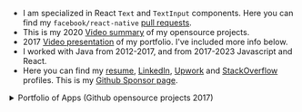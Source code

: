 - I am specialized in React `Text` and `TextInput` components. Here you can find my `facebook/react-native` [pull requests][2].
- This is my 2020 [Video summary][5] of my opensource projects.
- 2017 [Video presentation][6] of my portfolio. I've included more info below.
- I worked with Java from 2012-2017, and from 2017-2023 Javascript and React.
- Here you can find my [resume][3], [LinkedIn][4], [Upwork][8] and [StackOverflow][7] profiles. This is my [Github Sponsor page](https://github.com/sponsors/fabriziobertoglio1987).
  
<details><summary>Portfolio of Apps (Github opensource projects 2017)</summary>
<p>

### SurfCheck

Surf Forecasting Mobile [Iphone](https://github.com/fabriziobertoglio1987/surfnative), [Android](https://github.com/fabriziobertoglio1987/surfnative) and [WebApp](https://surfforecast.xyz/) built with Ruby on Rails and React-Native. The [api documentation](https://documenter.getpostman.com/view/6379421/SVfH1CeA) is published on postman.

<details><summary>CLICK TO OPEN VIDEO</summary>
<p>

<video src="https://github.com/fabriziobertoglio1987/fabriziobertoglio1987/assets/24992535/42e687b7-4f02-4dfb-bb3d-7288e1d7e93b" width="350" />     

</p>
</details>

### SprachSpiel

Language Game helping students to practice german skills through an in game live chat built with [ActionCable](https://guides.rubyonrails.org/action_cable_overview.html). Available for Desktop, Mobile and Tablet. [Android Native Mobile App](https://github.com/fabriziobertoglio1987/sprachspiel-android) available for download built with turbolinks-android and Ruby on Rails Website


<details><summary>CLICK TO OPEN VIDEO</summary>
<p>

<video src="https://github.com/fabriziobertoglio1987/fabriziobertoglio1987/assets/24992535/5ebea0a6-c8d8-43d1-a8a1-7133adee9cbc" width="350" /> 

</p>
</details>

### GrowStartups

Startups can use the app to distribute fliers in different cities around the world. Available for Desktop, Mobile and Tablet, possible launch to the App Stores in the future ([project](https://github.com/fabriziobertoglio1987/freeAdsWorldwide)).

<details><summary>CLICK TO OPEN VIDEO</summary>
<p>

<video src="https://github.com/fabriziobertoglio1987/fabriziobertoglio1987/assets/24992535/c8b60c77-6095-43a9-85fa-883776f791a2" width="350" />   


</p>
</details>

### BarteringApps**

Github Page [here](https://github.com/fabriziobertoglio1987/SocialNetwork)

</p>
</details>




[1]: https://github.com/facebook/react-native
[2]: https://github.com/facebook/react-native/pulls?q=is%3Apr+author%3Afabriziobertoglio1987+
[3]: https://portfoliofabrizio.s3.eu-central-1.amazonaws.com/certificates/fabrizio_bertoglio_resume.pdf "resume"
[4]: https://www.linkedin.com/in/fabrizio-bertoglio-3432ba253/ "LinkedIn"


[5]: https://youtu.be/9RQ2GiApkzU?si=xP3hTA5cY53O6ZbT "Presentation at react-native-eu"
[6]: https://youtu.be/e-xMvhm_rXQ?si=vDjiIOcE5v7au2dI "Youtube presentation of my portfolio"
[7]: https://stackoverflow.com/users/7295772/fabrizio-bertoglio "stackoveflow profile"
[8]: https://www.upwork.com/freelancers/~01ae44247887fa908b "upwork"
[9]: https://portfoliofabrizio.s3.eu-central-1.amazonaws.com/videos/surfcheck-min.mp4 "surfcheck video"
[10]: https://portfoliofabrizio.s3.eu-central-1.amazonaws.com/sprachspiel.gif "sprachspiel video"
[11]: https://portfoliofabrizio.s3.eu-central-1.amazonaws.com/growstartups.gif "growstartups video"
[12]: https://d18yfpe0kbag8l.cloudfront.net/assets/barteringapps-a6616864d7e1adf021b729b3bcac29bfcffd041803327c46a61914cb3c394091.png "bartering apps"
